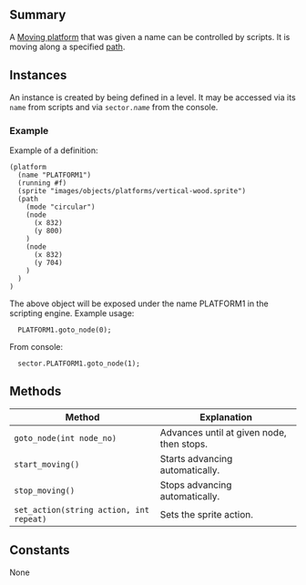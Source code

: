 Summary
-------

A [Moving platform](Moving_platform "wikilink") that was given a name can be controlled by scripts. It is moving along a specified [path](ScriptingPath "wikilink").

Instances
---------

An instance is created by being defined in a level. It may be accessed via its `name` from scripts and via <code>sector.<var>name</var></code> from the console.

### Example

Example of a definition:

    (platform
      (name "PLATFORM1")
      (running #f)
      (sprite "images/objects/platforms/vertical-wood.sprite")
      (path
        (mode "circular")
        (node
          (x 832)
          (y 800)
        )
        (node
          (x 832)
          (y 704)
        )
      )
    ) 
     

The above object will be exposed under the name PLATFORM1 in the scripting engine. Example usage:

      PLATFORM1.goto_node(0);
     

From console:

      sector.PLATFORM1.goto_node(1);

Methods
-------

Method                   | Explanation
-------------------------|------------------------------------------
`goto_node(int node_no)` | Advances until at given node, then stops.
`start_moving()`         | Starts advancing automatically.
`stop_moving()`          | Stops advancing automatically.
`set_action(string action, int repeat)` | Sets the sprite action.

Constants
---------

None
